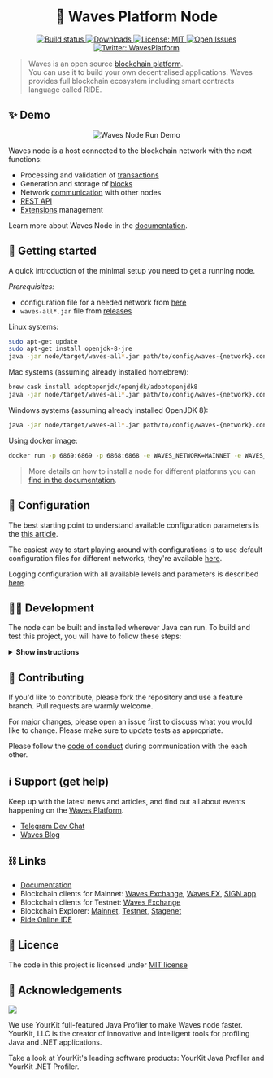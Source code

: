 <h1 align="center">🔷 Waves Platform Node</h1>

<p align="center">

  <a href="https://travis-ci.org/wavesplatform/Waves" target="_blank">
    <img alt="Build status" src="https://travis-ci.org/wavesplatform/Waves.svg?branch=master"  />
  </a>
  <a href="https://github.com/wavesplatform/Waves/releases" target="_blank">
    <img alt="Downloads" src="https://img.shields.io/github/downloads/wavesplatform/Waves/total?cache=false&style=flat-square&style=flat-square" />
  </a>
  <a href="https://github.com/wavesplatform/Waves/blob/master/LICENSE" target="_blank">
    <img alt="License: MIT" src="https://badgen.net/github/license/wavesplatform/Waves"/>
  </a>
  <a href="https://github.com/wavesplatform/Waves/issues" target="_blank">
    <img alt="Open Issues" src="https://badgen.net/github/open-issues/wavesplatform/Waves" />
  </a>
  <a href="https://twitter.com/wavesplatform" target="_blank">
    <img alt="Twitter: WavesPlatform" src="https://badgen.net/twitter/follow/waves" />
  </a>
</p>

> Waves is an open source [blockchain platform](https://wavesplatform.com/).<br /> 
You can use it to build your own decentralised applications. Waves provides full blockchain ecosystem including smart contracts language called RIDE.


## ✨ Demo

<p align="center">
    <img src="https://user-images.githubusercontent.com/1945126/78667964-88209480-78e2-11ea-9304-72178a6a5974.gif" alt="Waves Node Run Demo">
</p>

Waves node is a host connected to the blockchain network with the next functions:

- Processing and validation of [transactions](https://docs.wavesplatform.com/en/blockchain/transaction/transaction-validation.html)
- Generation and storage of [blocks](https://docs.wavesplatform.com/en/blockchain/block.html)
- Network [communication](https://docs.wavesplatform.com/en/blockchain/transaction.html) with other nodes
- [REST API](https://docs.wavesplatform.com/en/building-apps/how-to/basic/retrieve)
- [Extensions](https://docs.wavesplatform.com/en/waves-node/extensions/) management

Learn more about Waves Node in the [documentation](https://docs.wavesplatform.com/en/waves-node/what-is-a-full-node.html).

## 🚀️ Getting started

A quick introduction of the minimal setup you need to get a running node. 

*Prerequisites:*
- configuration file for a needed network from [here](https://github.com/wavesplatform/Waves/tree/master/node)
- `waves-all*.jar` file from [releases](https://github.com/wavesplatform/Waves/releases) 

Linux systems:
```bash
sudo apt-get update
sudo apt-get install openjdk-8-jre
java -jar node/target/waves-all*.jar path/to/config/waves-{network}.conf
```

Mac systems (assuming already installed homebrew):
```bash
brew cask install adoptopenjdk/openjdk/adoptopenjdk8
java -jar node/target/waves-all*.jar path/to/config/waves-{network}.conf
```

Windows systems (assuming already installed OpenJDK 8):
```bash
java -jar node/target/waves-all*.jar path/to/config/waves-{network}.conf
```

Using docker image:
```bash
docker run -p 6869:6869 -p 6868:6868 -e WAVES_NETWORK=MAINNET -e WAVES_LOG_LEVEL=DEBUG -e WAVES_HEAP_SIZE=2g -v YOUR_LOCAL_PATH_HERE:/waves wavesplatform/node
```

> More details on how to install a node for different platforms you can [find in the documentation](https://docs.wavesplatform.com/en/waves-node/how-to-install-a-node/how-to-install-a-node#system-requirements). 

## 🔧 Configuration

The best starting point to understand available configuration parameters is the [this article](https://docs.wavesplatform.com/en/waves-node/node-configuration).

The easiest way to start playing around with configurations is to use default configuration files for different networks, they're available [here](./node).

Logging configuration with all available levels and parameters is described [here](https://docs.wavesplatform.com/en/waves-node/logging-configuration).

## 👨‍💻 Development

The node can be built and installed wherever Java can run. 
To build and test this project, you will have to follow these steps:

<details><summary><b>Show instructions</b></summary>

*1. Setup the environment.*
- Install Java for your platform:

```bash
sudo apt-get update
sudo apt-get install openjdk-8-jre                     # Ubuntu
# or
# brew cask install adoptopenjdk/openjdk/adoptopenjdk8 # Mac
```

- Install SBT (Scala Build Tool)

Please follow the SBT installation instructions depending on your platform ([Linux](https://www.scala-sbt.org/1.0/docs/Installing-sbt-on-Linux.html), [Mac](https://www.scala-sbt.org/1.0/docs/Installing-sbt-on-Mac.html), [Windows](https://www.scala-sbt.org/1.0/docs/Installing-sbt-on-Windows.html))

*2. Clone this repo*

```bash
git clone https://github.com/wavesplatform/Waves.git
cd Waves
```

*3. Compile and run tests*

```bash
sbt checkPR
```

*4. Run integration tests (optional)*

Create a Docker image before you run any test: 
```bash
sbt node-it/docker
```

- Run all tests. You can increase or decrease number of parallel running tests by changing `SBT_THREAD_NUMBER`
```bash
SBT_THREAD_NUMBER=4 sbt node-it/test
```

- Run one test:
```bash
sbt node-it/testOnly *.TestClassName
# or 
# bash node-it/testOnly full.package.TestClassName
```

*5. Build packages* 

```bash
sbt packageAll                   # Mainnet
sbt -Dnetwork=testnet packageAll # Testnet
```

`sbt packageAll` ‌produces only `deb` package along with a fat `jar`. 

*6. Install DEB package*

`deb` package is located in target folder. You can replace '*' with actual package name:

```bash
sudo dpkg -i node/target/*.deb
```


*7. Run an extension project locally during development (optional)*

```bash
sbt "extension-module/run /path/to/configuration"
```

*8. Configure IntelliJ IDEA (optional)*

The majority of contributors to this project use IntelliJ IDEA for development, if you want to use it as well please follow these steps:

1. Click on `Add configuration` (or `Edit configurations...`)
2. Click on `+` to add a new configuration, choose `Application`
3. Specify:
   - Main class: `com.wavesplatform.Application`
   - Program arguments: `/path/to/configuration`
   - Use classpath of module: `extension-module`
4. Click on `OK`
5. Run this configuration

</details>

## 🤝 Contributing

If you'd like to contribute, please fork the repository and use a feature branch. Pull requests are warmly welcome.

For major changes, please open an issue first to discuss what you would like to change. Please make sure to update tests as appropriate.

Please follow the [code of conduct](./CODE_OF_CONDUCT.md) during communication with the each other. 

## ℹ️ Support (get help)

Keep up with the latest news and articles, and find out all about events happening on the [Waves Platform](https://wavesplatform.com/).

- [Telegram Dev Chat](https://t.me/waves_ride_dapps_dev)
- [Waves Blog](https://blog.wavesplatform.com/)

## ⛓ Links

- [Documentation](https://docs.wavesplatform.com/)
- Blockchain clients for Mainnet: [Waves Exchange](https://waves.exchange/), [Waves FX](https://github.com/wavesfx), [SIGN app](https://www.sign-web.app/)
- Blockchain clients for Testnet: [Waves Exchange](https://testnet.waves.exchange/)
- Blockchain Explorer: [Mainnet](https://wavesexplorer.com/), [Testnet](https://wavesexplorer.com/testnet), [Stagenet](https://wavesexplorer.com/stagenet) 
- [Ride Online IDE](https://ide.wavesplatform.com/)

## 📝 Licence

The code in this project is licensed under [MIT license](./LICENSE)

## 👏 Acknowledgements

[<img src="https://camo.githubusercontent.com/97fa03cac759a772255b93c64ab1c9f76a103681/68747470733a2f2f7777772e796f75726b69742e636f6d2f696d616765732f796b6c6f676f2e706e67">](https://www.yourkit.com/)

We use YourKit full-featured Java Profiler to make Waves node faster. YourKit, LLC is the creator of innovative and intelligent tools for profiling Java and .NET applications.

Take a look at YourKit's leading software products: YourKit Java Profiler and YourKit .NET Profiler.
